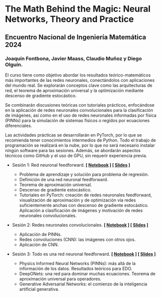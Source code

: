 # The Math Behind the Magic: Neural Networks, Theory and Practice
## Encuentro Nacional de Ingeniería Matemática 2024
### **Joaquín Fontbona, Javier Maass, Claudio Muñoz y Diego Olguín.**

El curso tiene como objetivo abordar los resultados teórico-matemáticos más importantes de las redes neuronales, conectándolos con aplicaciones del mundo real. Se explorarán conceptos clave como las arquitecturas de red, el teorema de aproximación universal y la optimización mediante descenso de gradiente estocástico.

Se combinarán discusiones teóricas con tutoriales prácticos, enfocándose en la aplicación de redes neuronales convolucionales para la clasificación de imágenes, así como en el uso de redes neuronales informadas por física (PINNs) para la simulación de sistemas físicos o regidos por ecuaciones diferenciales.

Las actividades prácticas se desarrollarán en PyTorch, por lo que se recomienda tener conocimientos intermedios de Python. Todo el trabajo de programación se realizará en la nube, por lo que no será necesario instalar ningún software para las sesiones. Además, se abordarán aspectos técnicos como GitHub y el uso de GPU, sin requerir experiencia previa.

* Sesión 1: Red neuronal feedforward. **[ [Notebook](https://colab.research.google.com/drive/111KBDu5xadyCN5pge4GbJYVnG5faweR_?usp=sharing) ] [ [Slides](https://colab.research.google.com/drive/111KBDu5xadyCN5pge4GbJYVnG5faweR_?usp=sharing) ]**
    - Problema de aprendizaje y solución para problema de regresión.
    - Definición de una red neuronal feedforward.
    - Teorema de aproximación universal.
    - Descenso de gradiente estocástico.
    - Tutoriales en PyTorch: creación de redes neuronales feedforward, visualización de aproximación y de optimización vía redes suficientemente anchas con descenso de gradiente estocástico. Aplicación a clasificación de imágenes y motivación de redes neuronales convolucionales.
 
* Sesión 2: Redes neuronales convolucionales. **[ [Notebook](https://colab.research.google.com/drive/134XhVdg2S0wURfheKPjQmuN_FXKax3us?usp=sharing) ] [ [Slides](https://colab.research.google.com/drive/111KBDu5xadyCN5pge4GbJYVnG5faweR_?usp=sharing) ]**
    - Aplicación de PINNs.
    - Redes convoluciones (CNN): las imágenes con otros ojos.
    - Aplicación de CNN.
 
* Sesión 3: Todo es una red neuronal feedforward. **[ [Notebook](https://colab.research.google.com/drive/134XhVdg2S0wURfheKPjQmuN_FXKax3us?usp=sharing) ] [ [Slides](https://colab.research.google.com/drive/111KBDu5xadyCN5pge4GbJYVnG5faweR_?usp=sharing) ]**
    - Physics Informed Neural Networks (PINNs): más allá de la información de los datos. Resultados teóricos para EDO.
    - DeepONets: una red para dominar muchas ecuaciones. Teorema de aproximación universal para operadores.
    - Generative Adversarial Networks: el comienzo de la inteligencia artificial generativa.
